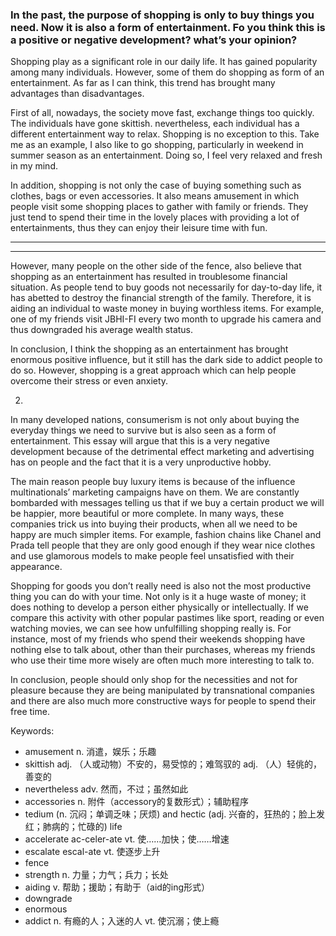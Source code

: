 ### In the past, the purpose of shopping is only to buy things you need. Now it is also a form of entertainment. Fo you think this is a positive or negative development? what’s your opinion?

Shopping play as a significant role in our daily life. It has gained popularity among many individuals. However, some of them do shopping as form of an entertainment. As far as I can think, this trend has brought many advantages than disadvantages.

First of all, nowadays, the society move fast, exchange things too quickly. The individuals have gone skittish. nevertheless, each individual has a different entertainment way to relax. Shopping is no exception to this. Take me as an example, I also like to go shopping, particularly in weekend in summer season as an entertainment. Doing so, I feel very relaxed and fresh in my mind.

In addition, shopping is not only the case of buying something such as clothes, bags or even accessories. It also means amusement in which people visit some shopping places to gather with family or friends. They just tend to spend their time in the lovely places with providing a lot of entertainments, thus they can enjoy their leisure time with fun.

-----



-----


However, many people on the other side of the fence, also believe that shopping as an entertainment has resulted in troublesome financial situation. As people tend to buy goods not necessarily for day-to-day life, it has abetted to destroy the financial strength of the family. Therefore, it is aiding an individual to waste money in buying worthless items. For example, one of my friends visit JBHI-FI every two month to upgrade his camera and thus downgraded his average wealth status.

In conclusion, I think the shopping as an entertainment has brought enormous positive influence, but it still has the dark side to addict people to do so. However, shopping is a great approach which can help people overcome their stress or even anxiety.




2.

In many developed nations, consumerism is not only about buying the everyday things we need to survive but is also seen as a form of entertainment. This essay will argue that this is a very negative development because of the detrimental effect marketing and advertising has on people and the fact that it is a very unproductive hobby.

The main reason people buy luxury items is because of the influence multinationals’ marketing campaigns have on them. We are constantly bombarded with messages telling us that if we buy a certain product we will be happier, more beautiful or more complete. In many ways, these companies trick us into buying their products, when all we need to be happy are much simpler items. For example, fashion chains like Chanel and Prada tell people that they are only good enough if they wear nice clothes and use glamorous models to make people feel unsatisfied with their appearance.

Shopping for goods you don’t really need is also not the most productive thing you can do with your time. Not only is it a huge waste of money; it does nothing to develop a person either physically or intellectually. If we compare this activity with other popular pastimes like sport, reading or even watching movies, we can see how unfulfilling shopping really is. For instance, most of my friends who spend their weekends shopping have nothing else to talk about, other than their purchases, whereas my friends who use their time more wisely are often much more interesting to talk to.

In conclusion, people should only shop for the necessities and not for pleasure because they are being manipulated by transnational companies and there are also much more constructive ways for people to spend their free time.







Keywords:
- amusement n. 消遣，娱乐；乐趣
- skittish adj. （人或动物）不安的，易受惊的；难驾驭的  adj. （人）轻佻的，善变的
- nevertheless adv. 然而，不过；虽然如此
- accessories n. 附件（accessory的复数形式）；辅助程序
- tedium (n. 沉闷；单调乏味；厌烦) and hectic (adj. 兴奋的，狂热的；脸上发红；肺病的；忙碌的) life
- accelerate  ac-celer-ate  vt. 使……加快；使……增速
- escalate escal-ate vt. 使逐步上升
- fence
- strength n. 力量；力气；兵力；长处
- aiding v. 帮助；援助；有助于（aid的ing形式）
- downgrade
- enormous
- addict n. 有瘾的人；入迷的人 vt. 使沉溺；使上瘾

